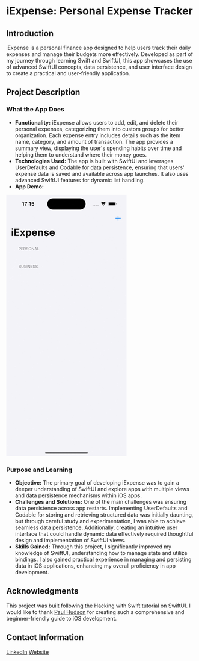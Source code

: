 # iExpense: Personal Expense Tracker

## Introduction

iExpense is a personal finance app designed to help users track their daily expenses and manage their budgets more effectively. Developed as part of my journey through learning Swift and SwiftUI, this app showcases the use of advanced SwiftUI concepts, data persistence, and user interface design to create a practical and user-friendly application.

## Project Description

### What the App Does

- **Functionality:** iExpense allows users to add, edit, and delete their personal expenses, categorizing them into custom groups for better organization. Each expense entry includes details such as the item name, category, and amount of transaction. The app provides a summary view, displaying the user's spending habits over time and helping them to understand where their money goes.
- **Technologies Used:** The app is built with SwiftUI and leverages UserDefaults and Codable for data persistence, ensuring that users' expense data is saved and available across app launches. It also uses advanced SwiftUI features for dynamic list handling.
- **App Demo:**
<img src="https://github.com/Masoud-Safari/iExpense/blob/6cfa98fde9312d6d50c1dcca1d899f3ef6877ae5/iExpense-screen-recording.gif" width="320">

### Purpose and Learning

- **Objective:** The primary goal of developing iExpense was to gain a deeper understanding of SwiftUI and explore apps with multiple views and data persistence mechanisms within iOS apps.
- **Challenges and Solutions:** One of the main challenges was ensuring data persistence across app restarts. Implementing UserDefaults and Codable for storing and retrieving structured data was initially daunting, but through careful study and experimentation, I was able to achieve seamless data persistence. Additionally, creating an intuitive user interface that could handle dynamic data effectively required thoughtful design and implementation of SwiftUI views.
- **Skills Gained:** Through this project, I significantly improved my knowledge of SwiftUI, understanding how to manage state and utilize bindings. I also gained practical experience in managing and persisting data in iOS applications, enhancing my overall proficiency in app development.

## Acknowledgments

This project was built following the Hacking with Swift tutorial on SwiftUI. I would like to thank [Paul Hudson](https://www.hackingwithswift.com) for creating such a comprehensive and beginner-friendly guide to iOS development.

## Contact Information

[LinkedIn](https://www.linkedin.com/in/masoud-safari/)
[Website](https://masoudsafari.com)
